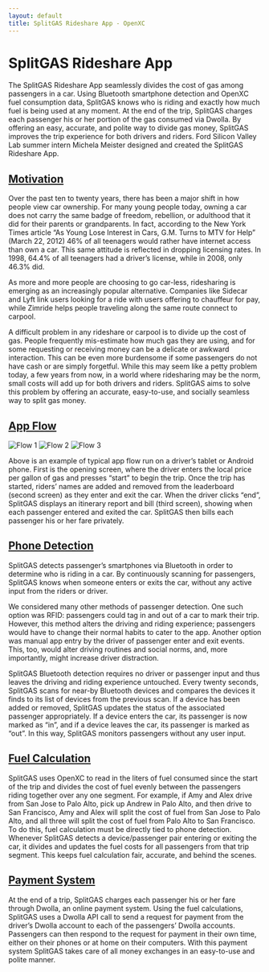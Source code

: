 ```yaml
---
layout: default
title: SplitGAS Rideshare App - OpenXC
---
```


<div class="page-header">
    <h1>SplitGAS Rideshare App</h1>
</div>

The SplitGAS Rideshare App seamlessly divides the cost of gas among passengers in a car. Using Bluetooth smartphone detection and OpenXC fuel consumption data, SplitGAS knows who is riding and exactly how much fuel is being used at any moment. At the end of the trip, SplitGAS charges each passenger his or her portion of the gas consumed via Dwolla. By offering an easy, accurate, and polite way to divide gas money, SplitGAS improves the trip experience for both drivers and riders. Ford Silicon Valley Lab summer intern Michela Meister designed and created the SplitGAS Rideshare App.

<div class="page-header">
    <h2 id="motivation"><a href="#motivation">Motivation</a></h2>
</div>

Over the past ten to twenty years, there has been a major shift in how people view car ownership. For many young people today, owning a car does not carry the same badge of freedom, rebellion, or adulthood that it did for their parents or grandparents. In fact, according to the New York Times article “As Young Lose Interest in Cars, G.M. Turns to MTV for Help” (March 22, 2012) 46% of all teenagers would rather have internet access than own a car. This same attitude is reflected in dropping licensing rates. In 1998, 64.4% of all teenagers had a driver’s license, while in 2008, only 46.3% did. 

As more and more people are choosing to go car-less, ridesharing is emerging as an increasingly popular alternative. Companies like Sidecar and Lyft link users looking for a ride with users offering to chauffeur for pay, while Zimride helps people traveling along the same route connect to carpool.

A difficult problem in any rideshare or carpool is to divide up the cost of gas. People frequently mis-estimate how much gas they are using, and for some requesting or receiving money can be a delicate or awkward interaction. This can be even more burdensome if some passengers do not have cash or are simply forgetful. While this may seem like a petty problem today, a few years from now, in a world where ridesharing may be the norm, small costs will add up for both drivers and riders. SplitGAS aims to solve this problem by offering an accurate, easy-to-use, and socially seamless way to split gas money.

<div class="page-header">
    <h2 id="app_flow"><a href="#app_flow">App Flow</a></h2>
</div>

![Flow 1](/projects/images/flow1.jpg) ![Flow 2](/projects/images/flow2.jpg)
![Flow 3](/projects/images/flow3.jpg)

Above is an example of typical app flow run on a driver’s tablet or Android phone. First is the opening screen, where the driver enters the local price per gallon of gas and presses “start” to begin the trip. Once the trip has started, riders’ names are added and removed from the leaderboard (second screen) as they enter and exit the car. When the driver clicks “end”, SplitGAS displays an itinerary report and bill (third screen), showing when each passenger entered and exited the car. SplitGAS then bills each passenger his or her fare privately.

<div class="page-header">
    <h2 id="phone_detection"><a href="#phone_detection">Phone Detection</a></h2>
</div>

SplitGAS detects passenger’s smartphones via Bluetooth in order to determine who is riding in a car. By continuously scanning for passengers, SplitGAS knows when someone enters or exits the car, without any active input from the riders or driver. 

We considered many other methods of passenger detection. One such option was RFID: passengers could tag in and out of a car to mark their trip.  However, this method alters the driving and riding experience; passengers would have to change their normal habits to cater to the app. Another option was manual app entry by the driver of passenger enter and exit events. This, too, would alter driving routines and social norms, and, more importantly, might increase driver distraction. 

SplitGAS Bluetooth detection requires no driver or passenger input and thus leaves the driving and riding experience untouched. Every twenty seconds, SplitGAS scans for near-by Bluetooth devices and compares the devices it finds to its list of devices from the previous scan. If a device has been added or removed, SplitGAS updates the status of the associated passenger appropriately. If a device enters the car, its passenger is now marked as “in”, and if a device leaves the car, its passenger is marked as “out”. In this way, SplitGAS monitors passengers without any user input.

<div class="page-header">
    <h2 id="fuel_calculation"><a href="#fuel_calculation">Fuel Calculation</a></h2>
</div>

SplitGAS uses OpenXC to read in the liters of fuel consumed since the start of the trip and divides the cost of fuel evenly between the passengers riding together over any one segment. For example, if Amy and Alex drive from San Jose to Palo Alto, pick up Andrew in Palo Alto, and then drive to San Francisco, Amy and Alex will split the cost of fuel from San Jose to Palo Alto, and all three will split the cost of fuel from Palo Alto to San Francisco. To do this, fuel calculation must be directly tied to phone detection. Whenever SplitGAS detects a device/passenger pair entering or exiting the car, it divides and updates the fuel costs for all passengers from that trip segment. This keeps fuel calculation fair, accurate, and behind the scenes.

<div class="page-header">
    <h2 id="payment_system"><a href="#payment_system">Payment System</a></h2>
</div>

At the end of a trip, SplitGAS charges each passenger his or her fare through Dwolla, an online payment system. Using the fuel calculations, SplitGAS uses a Dwolla API call to send a request for payment from the driver’s Dwolla account to each of the passengers’ Dwolla accounts. Passengers can then respond to the request for payment in their own time, either on their phones or at home on their computers. With this payment system SplitGAS takes care of all money exchanges in an easy-to-use and polite manner.